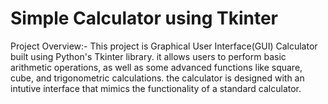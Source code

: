 # Simple Calculator using Tkinter
Project Overview:-
This project is Graphical User Interface(GUI) Calculator built using Python's Tkinter library. it allows users to perform basic arithmetic operations, as well as some advanced functions like square, cube, and trigonometric calculations. the calculator is designed with an intutive interface that mimics the functionality of a standard calculator.
